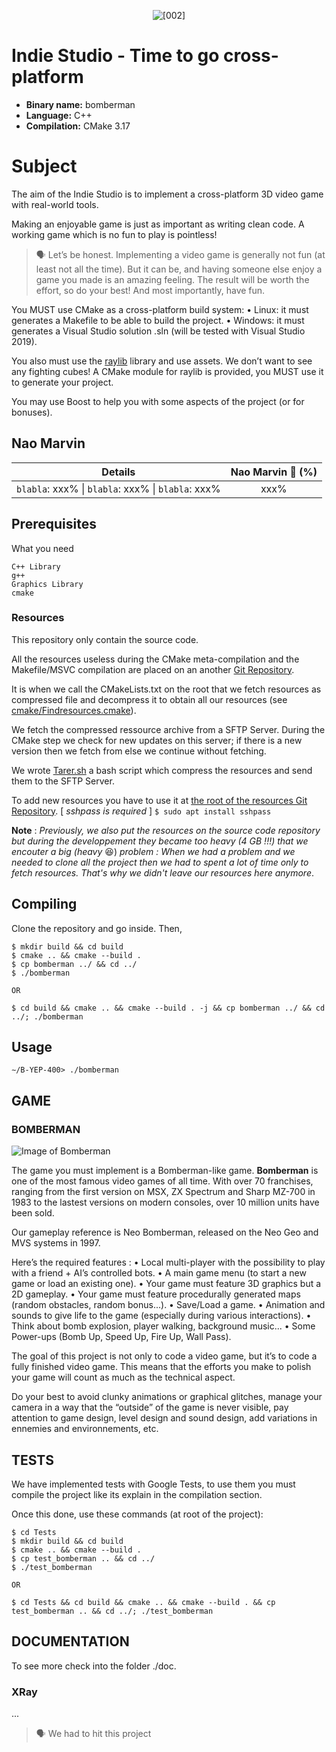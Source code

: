 <p align="center">
    <a><img src="./img/bomberman.gif" alt="[002]"></a>
</p>

# Indie Studio - Time to go cross-platform

- **Binary name:** bomberman
- **Language:** C++
- **Compilation:** CMake 3.17

# Subject

The aim of the Indie Studio is to implement a cross-platform 3D video game with real-world tools.

Making an enjoyable game is just as important as writing clean code.
A working game which is no fun to play is pointless!

> :speaking_head: Let’s be honest. Implementing a video game is generally not fun (at least not all the time). But it can be, and having someone else enjoy a game you made is an amazing feeling. The result will be worth the effort, so do your best! And most importantly, have fun.

You MUST use CMake as a cross-platform build system:
    • Linux: it must generates a Makefile to be able to build the project.
    • Windows: it must generates a Visual Studio solution .sln (will be tested with Visual Studio 2019).

You also must use the [raylib](!https://www.raylib.com/) library and use assets. We don’t want to see any fighting cubes! A CMake module for raylib is provided, you MUST use it to generate your project.

You may use Boost to help you with some aspects of the project (or for bonuses).

## Nao Marvin

| Details      | Nao Marvin :robot: (%) |
| ------------- |:-------------:|
| `blabla`: xxx% \| `blabla`: xxx% \| `blabla`: xxx% | xxx% |

## Prerequisites

What you need

```
C++ Library
g++
Graphics Library
cmake
```

### Resources

This repository only contain the source code.

All the resources useless during the CMake meta-compilation and the Makefile/MSVC compilation are placed on an another [Git Repository](https://github.com/Jose-JohnEm/indie-studio-ressources).

It is when we call the CMakeLists.txt on the root that we fetch resources as compressed file and decompress it to obtain all our resources (see [cmake/Findresources.cmake](https://github.com/EpitechIT2020/B-YEP-400-LYN-4-1-indiestudio-lucas.guichard/tree/feature_fetch/cmake)).

We fetch the compressed ressource archive from a SFTP Server. During the CMake step we check for new updates on this server; if there is a new version then we fetch from else we continue without fetching.

We wrote [Tarer.sh](https://github.com/EpitechIT2020/B-YEP-400-LYN-4-1-indiestudio-lucas.guichard/tree/script/tarer.sh) a bash script which compress the resources and send them to the SFTP Server.

To add new resources you have to use it at [the root of the resources Git Repository](https://github.com/Jose-JohnEm/indie-studio-ressources).
[ _sshpass is required_ ]
`$ sudo apt install sshpass`

**Note** : _Previously, we also put the resources on the source code repository but during the developpement they became too heavy (4 GB !!!) that we encouter a big (heavy_ :laughing:) _problem :_
_When we had a problem and we needed to clone all the project then we had to spent a lot of time only to fetch resources._
_That's why we didn't leave our resources here anymore_.

## Compiling

Clone the repository and go inside. Then,

```
$ mkdir build && cd build
$ cmake .. && cmake --build .
$ cp bomberman ../ && cd ../
$ ./bomberman

OR

$ cd build && cmake .. && cmake --build . -j && cp bomberman ../ && cd ../; ./bomberman
```

## Usage

```
∼/B-YEP-400> ./bomberman
```

## GAME

### BOMBERMAN

![Image of Bomberman](https://ih1.redbubble.net/image.1974098109.8245/st,small,507x507-pad,600x600,f8f8f8.jpg)

The game you must implement is a Bomberman-like game.
**Bomberman** is one of the most famous video games of all time. With over 70 franchises, ranging from the first version on MSX, ZX Spectrum and Sharp MZ-700 in 1983 to the lastest versions on modern consoles, over 10 million units have been sold.

Our gameplay reference is Neo Bomberman, released on the Neo Geo and MVS systems in 1997.

Here’s the required features :
    • Local multi-player with the possibility to play with a friend + AI’s controlled bots.
    • A main game menu (to start a new game or load an existing one).
    • Your game must feature 3D graphics but a 2D gameplay.
    • Your game must feature procedurally generated maps (random obstacles, random bonus...).
    • Save/Load a game.
    • Animation and sounds to give life to the game (especially during various interactions).
    • Think about bomb explosion, player walking, background music...
    • Some Power-ups (Bomb Up, Speed Up, Fire Up, Wall Pass).

The goal of this project is not only to code a video game, but it’s to code a fully finished video game. This means that the efforts you make to polish your game will count as much as the technical aspect.

Do your best to avoid clunky animations or graphical glitches, manage your camera in a way that the “outside” of the game is never visible, pay attention to game design, level design and sound design, add variations in ennemies and environnements, etc.

## TESTS

We have implemented tests with Google Tests, to use them you must compile the project like its explain in the compilation section.

Once this done, use these commands (at root of the project):

```
$ cd Tests
$ mkdir build && cd build
$ cmake .. && cmake --build .
$ cp test_bomberman .. && cd ../
$ ./test_bomberman

OR

$ cd Tests && cd build && cmake .. && cmake --build . && cp test_bomberman .. && cd ../; ./test_bomberman
```

## DOCUMENTATION

To see more check into the folder ./doc.

### XRay

...

> :speaking_head: We had to hit this project
